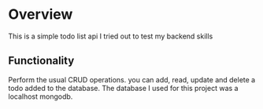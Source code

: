 # Overview
This is a simple todo list api I tried out to test my backend skills

## Functionality
Perform the usual CRUD operations. you can add, read, update and delete a todo added to the database.
The database I used for this project was a localhost mongodb.